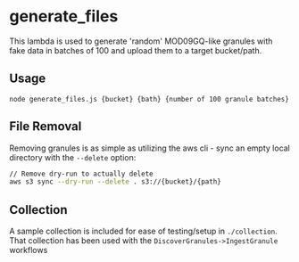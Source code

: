 # generate_files

This lambda is used to generate 'random' MOD09GQ-like granules with fake data in batches of 100 and upload them to a target bucket/path.

## Usage

`node generate_files.js {bucket} {bath} {number of 100 granule batches} `

## File Removal

Removing granules is as simple as utilizing the aws cli - sync an empty local directory with the `--delete` option:

```bash
// Remove dry-run to actually delete
aws s3 sync --dry-run --delete . s3://{bucket}/{path}
```

## Collection

A sample collection is included for ease of testing/setup in `./collection`.   That collection has been used with the  `DiscoverGranules->IngestGranule` workflows
